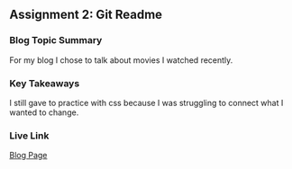 ## Assignment 2: Git Readme

### Blog Topic Summary

For my blog I chose to talk about movies I watched recently.

### Key Takeaways

I still gave to practice with css because I was struggling to connect what I wanted to change.

### Live Link

[Blog Page](https://{username}.github.io/{reponame}/homework-2)
